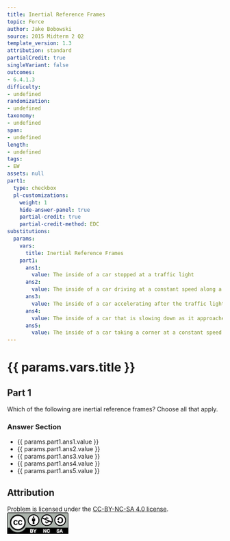 ```yaml
---
title: Inertial Reference Frames
topic: Force
author: Jake Bobowski
source: 2015 Midterm 2 Q2
template_version: 1.3
attribution: standard
partialCredit: true
singleVariant: false
outcomes:
- 6.4.1.3
difficulty:
- undefined
randomization:
- undefined
taxonomy:
- undefined
span:
- undefined
length:
- undefined
tags:
- EW
assets: null
part1:
  type: checkbox
  pl-customizations:
    weight: 1
    hide-answer-panel: true
    partial-credit: true
    partial-credit-method: EDC
substitutions:
  params:
    vars:
      title: Inertial Reference Frames
    part1:
      ans1:
        value: The inside of a car stopped at a traffic light
      ans2:
        value: The inside of a car driving at a constant speed along a straight highway
      ans3:
        value: The inside of a car accelerating after the traffic light turns green
      ans4:
        value: The inside of a car that is slowing down as it approaches a red light
      ans5:
        value: The inside of a car taking a corner at a constant speed
---
```

# {{ params.vars.title }}

## Part 1

Which of the following are inertial reference frames?
Choose all that apply.

### Answer Section

- {{ params.part1.ans1.value }}
- {{ params.part1.ans2.value }}
- {{ params.part1.ans3.value }}
- {{ params.part1.ans4.value }}
- {{ params.part1.ans5.value }}

## Attribution

Problem is licensed under the [CC-BY-NC-SA 4.0 license](https://creativecommons.org/licenses/by-nc-sa/4.0/).<br> ![The Creative Commons 4.0 license requiring attribution-BY, non-commercial-NC, and share-alike-SA license.](https://raw.githubusercontent.com/firasm/bits/master/by-nc-sa.png)